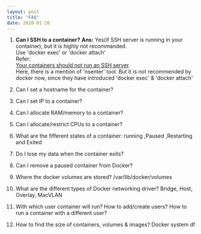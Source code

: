 ```yaml
---
layout: post
title: "FAQ"
date: 2020-01-26
---
```


1. **Can I SSH to a container?**
**Ans:** Yes(if SSH server is running in your container), but it is highly not recommanded.  
Use 'docker exec' or 'docker attach'  
Refer:   
[Your containers should not run an SSH server](https://jpetazzo.github.io/2014/06/23/docker-ssh-considered-evil/ "Title").  
Here, there is a mention of 'nsenter' tool. But it is not recommended by docker now, since they have introduced 'docker exec' & 'docker attach'

2. Can I set a hostname for the container?
3. Can I set IP to a container?
4. Can I allocate RAM/memory to a container?
5. Can I allocate/restrict CPUs to a container?
6. What are the fifferent states of a container: running ,Paused ,Restarting and Exited
7. Do I lose my data when the container exits?
8. Can I remove a paused container from Docker?
9. Where the docker volumes are stored? /var/lib/docker/volumes
10. What are the different types of Docker networking driver? Bridge, Host, Overlay, MacVLAN
11. With which user container will run? How to add/create users? How to run a container with a different user?
12. How to find the size of containers, volumes & images? Docker system df



